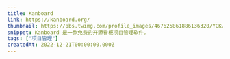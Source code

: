 ```yaml
---
title: Kanboard
link: https://kanboard.org/
thumbnail: https://pbs.twimg.com/profile_images/467625861886136320/YCKwOCXw_400x400.png
snippet: Kanboard 是一款免费的开源看板项目管理软件。
tags: ["项目管理"]
createdAt: 2022-12-21T00:00:00.000Z
---
```

